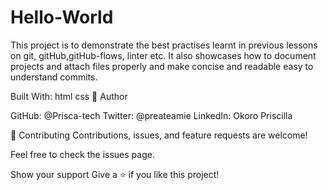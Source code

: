 # Hello-World

This project is to demonstrate the best practises learnt in previous lessons on git, gitHub,gitHub-flows, linter etc.
It also showcases how to document projects and attach files properly and make concise and readable easy to understand commits.

Built With:
html
css
👤 Author

GitHub: @Prisca-tech
Twitter: @preateamie
LinkedIn: Okoro Priscilla

🤝 Contributing
Contributions, issues, and feature requests are welcome!

Feel free to check the issues page.

Show your support
Give a ⭐️ if you like this project!
